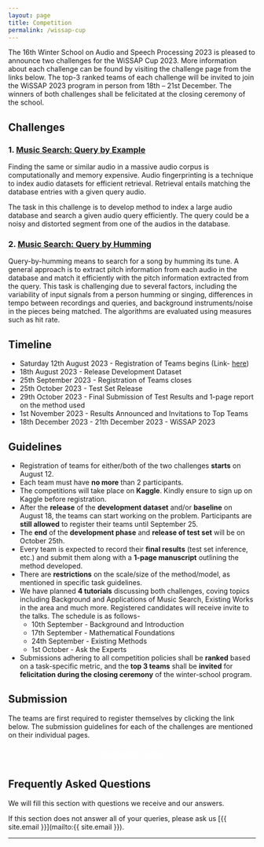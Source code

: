 ```yaml
---
layout: page
title: Competition
permalink: /wissap-cup
---
```


<style>
.custom-button {
    display: inline-block;
    padding: 6px 10px;
    font-size: 20px;
    /* font-weight: bold; */
    text-align: center;
    text-decoration: none;
    color: #fff;
    /* border: 2px solid #007bff; 
    border-radius: 8px; */
}

.custom-button:hover {
    background-color: #0056b3; 
    border-color: #0056b3; 
}
</style>


The 16th Winter School on Audio and Speech Processing 2023 is pleased to announce two challenges for the WiSSAP Cup 2023. More information about each challenge can be found by visiting the challenge page from the links below. The top-3 ranked teams of each challenge will be invited to join the WiSSAP 2023 program in person from 18th – 21st December. The winners of both challenges shall be felicitated at the closing ceremony of the school.

## Challenges

### 1. <a href="/wissap-cup/qbe" target="_blank">Music Search: Query by Example</a>

Finding the same or similar audio in a massive audio corpus is computationally and memory expensive. 
Audio fingerprinting is a technique to index audio datasets for efficient retrieval. Retrieval entails matching the database entries with a given query audio. 
 <!-- that derives a content-based audio summary and links it with similar audio fragments in the database. It allows for an efficient and quick search against other audio fragments. -->
The task in this challenge is to develop method to index a large audio database and search a given audio query efficiently. The query could be a noisy and distorted segment from one of the audios in the database.

### 2. <a href="/wissap-cup/qbh" target="_blank">Music Search: Query by Humming</a>
Query-by-humming means to search for a song by humming its tune. 
A general approach is to extract pitch information from each audio in the database and match it efficiently with the pitch information extracted from the query.
This task is challenging due to several factors, including the variability of input signals from a person humming or singing, differences in tempo between recordings and queries, and background instruments/noise in the pieces being matched.
The algorithms are evaluated using measures such as hit rate. 


## Timeline


- Saturday 12th August 2023 - Registration of Teams begins (Link- [here](https://forms.office.com/r/dj3g21u0nh)) 
- 18th August 2023 - Release Development Dataset 
- 25th September 2023 - Registration of Teams closes
- 25th October 2023 - Test Set Release
- 29th October 2023 - Final Submission of Test Results and 1-page report on the method used
- 1st November 2023 - Results Announced and Invitations to Top Teams
- 18th December 2023 - 21th December 2023 - WiSSAP 2023

## Guidelines

- Registration of teams for either/both of the two challenges **starts** on August 12.
- Each team must have **no more** than 2 participants.
- The competitions will take place on **Kaggle**. Kindly ensure to sign up on Kaggle before registration. 
- After the **release** of the **development dataset** and/or **baseline** on August 18, the teams can start working on the problem. Participants are **still allowed** to register their teams until September 25.
- The **end** of the **development phase** and **release of test set** will be on October 25th.
- Every team is expected to record their **final results** (test set inference, etc.) and submit them along with a **1-page manuscript** outlining the method developed.
- There are **restrictions** on the scale/size of the method/model, as mentioned in specific task guidelines.
- We have planned **4 tutorials** discussing both challenges, coving topics including Background and Applications of Music Search, Existing Works in the area and much more. Registered candidates will receive invite to the talks. The schedule is as follows-
    - 10th September - Background and Introduction
    - 17th September - Mathematical Foundations
    - 24th September - Existing Methods
    - 1st October - Ask the Experts
- Submissions adhering to all competition policies shall be **ranked** based on a task-specific metric, and the **top 3 teams** shall be **invited** for **felicitation during the closing ceremony** of the winter-school program.

## Submission
The teams are first required to register themselves by clicking the link below. The submission guidelines for each of the challenges are mentioned on their individual pages.

<p style="text-align: center;">
<a href="https://forms.office.com/r/dj3g21u0nh" target="_blank" class="btn btn-primary custom-button">Register Now</a>
</p>

## Frequently Asked Questions

We will fill this section with questions we receive and our answers.

If this section does not answer all of your queries, please ask us [{{ site.email }}](mailto:{{ site.email }}).

---
